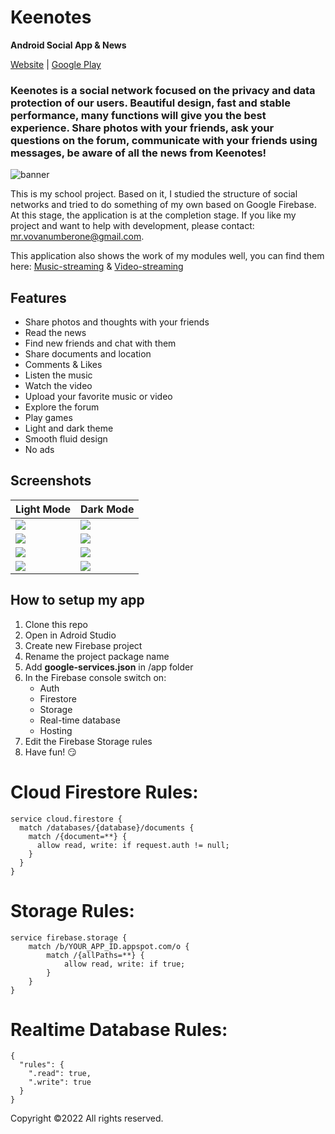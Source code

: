 # Keenotes
**Android Social App &amp; News**

[Website](https://vl-keenotes.web.app/) | [Google Play](https://play.google.com/store/apps/details?id=com.ruya.takimi.keenotes)

### Keenotes is a social network focused on the privacy and data protection of our users. Beautiful design, fast and stable performance, many functions will give you the best experience. Share photos with your friends, ask your questions on the forum, communicate with your friends using messages, be aware of all the news from Keenotes!

![banner](https://user-images.githubusercontent.com/43324348/160253567-0b58b516-a704-4413-8795-a889518d61b3.jpg)


<!------------------------------------------------------------------------->

This is my school project. Based on it, I studied the structure of social networks and tried to do something of my own based on Google Firebase. At this stage, the application is at the completion stage. If you like my project and want to help with development, please contact: mr.vovanumberone@gmail.com.


This application also shows the work of my modules well, you can find them here:
[Music-streaming](https://github.com/Fut1le/Firebase-Music-Streaming) & [Video-streaming](https://github.com/Fut1le/Firebase-Video-Streaming)

<!------------------------------------------------------------------------->


## Features
- Share photos and thoughts with your friends
- Read the news
- Find new friends and chat with them
- Share documents and location
- Comments & Likes
- Listen the music
- Watch the video
- Upload your favorite music or video
- Explore the forum
- Play games
- Light and dark theme
- Smooth fluid design
- No ads

## Screenshots

<table>
  <thead>
    <tr>
      <th>Light Mode</th>
      <th>Dark Mode</th>
    </tr>
  </thead>
  <tbody>
    <tr>
      <td>
        <img
          src="https://github.com/Fut1le/Keenotes/blob/master/screenshots/dashboard_light.jpg"
        />
      </td>
      <td>
        <img
          src="https://github.com/Fut1le/Keenotes/blob/master/screenshots/dashboard_dark.jpg"
        />
      </td>
    </tr>
    <tr>
      <td>
        <img
          src="https://github.com/Fut1le/Keenotes/blob/master/screenshots/music_light.jpg"
        />
      </td>
      <td>
        <img
          src="https://github.com/Fut1le/Keenotes/blob/master/screenshots/music_dark.jpg"
        />
      </td>
    </tr>
    <tr>
      <td>
        <img
          src="https://github.com/Fut1le/Keenotes/blob/master/screenshots/profile_light.jpg"
        />
      </td>
      <td>
        <img
          src="https://github.com/Fut1le/Keenotes/blob/master/screenshots/profile_dark.jpg"
        />
      </td>
    </tr>
    <tr>
      <td>
        <img
          src="https://github.com/Fut1le/Keenotes/blob/master/screenshots/video_light.jpg"
        />
      </td>
      <td>
        <img
          src="https://github.com/Fut1le/Keenotes/blob/master/screenshots/video_dark.jpg"
        />
      </td>
    </tr>
  </tbody>
</table>



<!------------------------------------------------------------------------->

## How to setup my app
1. Clone this repo
2. Open in Adroid Studio
3. Create new Firebase project
4. Rename the project package name
5. Add **google-services.json** in /app folder
6. In the Firebase console switch on:
   - Auth
   - Firestore
   - Storage
   - Real-time database
   - Hosting
7. Edit the Firebase Storage rules
8. Have fun! 😏


# Cloud Firestore Rules:
```
service cloud.firestore {
  match /databases/{database}/documents {
    match /{document=**} {
      allow read, write: if request.auth != null;
    }
  }
}
```
# Storage Rules:
```
service firebase.storage {
    match /b/YOUR_APP_ID.appspot.com/o {
        match /{allPaths=**} {
            allow read, write: if true;
        }
    }
}
```
# Realtime Database Rules:
```
{
  "rules": {
    ".read": true,
    ".write": true
  }
}
```
<!------------------------------------------------------------------------->

Copyright ©2022 All rights reserved.
